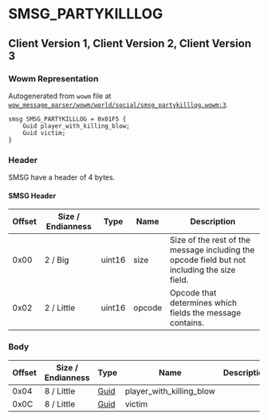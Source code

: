 # SMSG_PARTYKILLLOG

## Client Version 1, Client Version 2, Client Version 3

### Wowm Representation

Autogenerated from `wowm` file at [`wow_message_parser/wowm/world/social/smsg_partykilllog.wowm:3`](https://github.com/gtker/wow_messages/tree/main/wow_message_parser/wowm/world/social/smsg_partykilllog.wowm#L3).
```rust,ignore
smsg SMSG_PARTYKILLLOG = 0x01F5 {
    Guid player_with_killing_blow;
    Guid victim;
}
```
### Header

SMSG have a header of 4 bytes.

#### SMSG Header

| Offset | Size / Endianness | Type   | Name   | Description |
| ------ | ----------------- | ------ | ------ | ----------- |
| 0x00   | 2 / Big           | uint16 | size   | Size of the rest of the message including the opcode field but not including the size field.|
| 0x02   | 2 / Little        | uint16 | opcode | Opcode that determines which fields the message contains.|

### Body

| Offset | Size / Endianness | Type | Name | Description | Comment |
| ------ | ----------------- | ---- | ---- | ----------- | ------- |
| 0x04 | 8 / Little | [Guid](../spec/packed-guid.md) | player_with_killing_blow |  |  |
| 0x0C | 8 / Little | [Guid](../spec/packed-guid.md) | victim |  |  |

